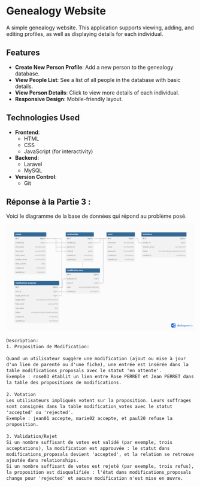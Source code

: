# Genealogy Website

A simple genealogy website.
This application supports viewing, adding, and editing profiles, as well as displaying details for each individual.

## Features

- **Create New Person Profile**: Add a new person to the genealogy database.
- **View People List**: See a list of all people in the database with basic details.
- **View Person Details**: Click to view more details of each individual.
- **Responsive Design**: Mobile-friendly layout.

## Technologies Used

- **Frontend**:
  - HTML
  - CSS
  - JavaScript (for interactivity)
- **Backend**:
  - Laravel 
  - MySQL 
- **Version Control**:
  - Git

<!-- Réponse de la partie 3 -->
<div class="image-section">
    <h2>Réponse à la Partie 3 :</h2>
    <p>Voici le diagramme de la base de données qui répond au problème posé.</p>
   <img src="genealogie-project/public/diag.png" alt="Diagramme de la base de données">

  
    Description:
    1. Proposition de Modification: 

    Quand un utilisateur suggère une modification (ajout ou mise à jour d'un lien de parenté ou d'une fiche), une entrée est insérée dans la table modifications_proposals avec le statut 'en attente'.
    Exemple : rose03 établit un lien entre Rose PERRET et Jean PERRET dans la table des propositions de modifications.

    2. Votation 
    Les utilisateurs impliqués votent sur la proposition. Leurs suffrages sont consignés dans la table modification_votes avec le statut 'accepted' ou 'rejected'.
    Exemple : jean01 accepte, marie02 accepte, et paul20 refuse la proposition.

    3. Validation/Rejet 
    Si un nombre suffisant de votes est validé (par exemple, trois acceptations), la modification est approuvée : le statut dans modifications_proposals devient 'accepted', et la relation se retrouve ajoutée dans relationships.
    Si un nombre suffisant de votes est rejeté (par exemple, trois refus), la proposition est disqualifiée : l'état dans modifications_proposals change pour 'rejected' et aucune modification n'est mise en œuvre.
   
</div>




